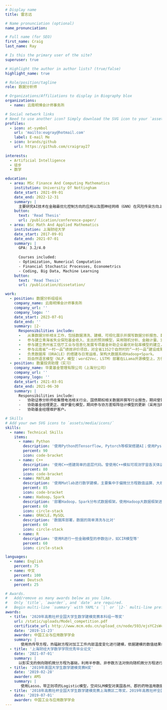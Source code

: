 ```yaml
---
# Display name
title: 雷志远

# Name pronunciation (optional)
name_pronunciation:

# Full name (for SEO)
first_name: Craig
last_name: Ray

# Is this the primary user of the site?
superuser: true

# Highlight the author in author lists? (true/false)
highlight_name: true

# Role/position/tagline
role: 数据分析师

# Organizations/Affiliations to display in Biography blox
organizations:
  - name: 云南明博会计师事务所

# Social network links
# Need to use another icon? Simply download the SVG icon to your `assets/media/icons/` folder.
profiles:
  - icon: at-symbol
    url: 'mailto:eugray@hotmail.com'
    label: E-mail Me
  - icon: brands/github
    url: https://github.com/craigray27
    
interests:
  - Artificial Intelligence
  - 徒步
  - 数学

education:
  - area: MSc Finance And Computing Mathematics
    institution: University Of Nottingham
    date_start: 2021-09-01
    date_end: 2022-12-31
    summary: |
      主要研究AI技术在金融最优化控制方向的应用以及图神经网络（GNN）在风险传染方向上的应用。在期间，在导师Reuben O'dea的指导下共同完成了图网络在银行金融拆借风险间的网络传染模型。
    button:
      text: 'Read Thesis'
      url: /publication/conference-paper/
  - area: BSc Math And Applied Mathematics
    institution: 上海财经大学
    date_start: 2017-09-01
    date_end: 2021-07-01
    summary: |
      GPA: 3.2/4.0
    
      Courses included:
      - Optimization, Numerical Computation
      - Financial Stochastic Processes, Econometrics
      - Coding, Big Data, Machine Learning
    button:
      text: 'Read Thesis'
      url: /publication/dissetation/

work:
  - position: 数据分析组组长
    company_name: 云南明博会计师事务所
    company_url: ''
    company_logo: ''
    date_start: 2023-07-01
    date_end: ''
    summary: |2-
      Responsibilities include:
      -   从事数据分析相关工作，包括数据清洗、建模、可视化展示并撰写数据分析报告、数据入库等。
      -   参与建立青海省失业保险基金收入、支出的预测模型，采用随机分析、金融计量、宏观经济模型等手段预测2024年到2027年青海省人口、GDP、城镇失业率、城镇就业人口、失业保险基金参保人数、缴纳金额、失业保险金发放金额、失业补助金、医疗补助金等参数，最后达到科学规划预算的目的。数据量：1100万上下。
      -   参与建立贵州省工信厅工业与信息化发展专项基金补助企业最优补贴率模型的建立，采用带正则项的PSM-DID模型；DEA-SVC模型；Game Theory-Optimization模型，对不同的行业的不同规模项目的最优补助金额（最优补贴率）进行建模，方便未来的资金规划。
      -   参与云南省“一村一品”绩效评价项目，对全省1352个自然村的“一村一品”建设成果进行评价分析，依据行业的不同，使用AHP-Topsis-Reflection方法对目标的特征向量进行赋权评价，再依据评价的数值结果使用Dagum-Gini进行差异分析。最后，使用空间SLM模型分析全云南省的“一村一品”产业分布结构与空间集聚效应。
      -   负责数据库（ORACLE）的搭建与日常运维，架构大数据系统Hadoop+Spark。
      -   将自然语言模型（NLP，模型：word2Vec，LSTM）部署在LLama开源模型上，方便进行一些日常的办公操作、数据匹配。
  - position: 数量投资助理（实习）
    company_name: 华夏基金管理有限公司（上海分公司）
    company_url: ''
    company_logo: ''
    date_start: 2021-03-01
    date_end: 2021-06-30
    summary: |
      Responsibilities include:
      -   协助证券分析师收集锂电池相关行业、国债期权相关数据并撰写行业报告，期间曾独立完成绿色国债期权市场的调研报告。
      -   协助基金经理更正、维护量化模型，期间参与协方差矩阵估计模型的更新（采用当时新的贝叶斯估计方法）。
      -   协助基金经理维护客户。

# Skills
# Add your own SVG icons to `assets/media/icons/`
skills:
  - name: Technical Skills
    items:
      - name: Python
        description: '使用Python的Tensorflow, Pytorch等框架搭建AI；使用Pyspark进行大数据运算；利用Python爬虫进行数据爬取；使用Python进行数据清洗、数据比对、数学建模等。'
        percent: 90
        icon: code-bracket
      - name: C++
        description: '使用C++搭建简单的底层代码。曾使用C++模拟可观测宇宙各天体运行轨迹数据（基于万有引力定律导出的常微分方程，不考虑极端天体）。'
        percent: 80
        icon: code-bracket
      - name: MATLAB
        description: '使用Matlab进行数学建模，主要集中于偏微分方程数值运算、大规模稀疏矩阵相关求解'
        percent: 85
        icon: code-bracket
      - name: Hadoop，Spark
        description: '部署Hadoop，Spark分布式数据框架。使用Hadoop大数据框架进行存储，辅以Spark框架进行流运算并使用Pyspark进行机器学习。'
        percent: 60
        icon: circle-stack
      - name: ORACLE，MySQL
        description: '数据库部署，数据的简单清洗与比对'
        percent: 60
        icon: circle-stack
      - name: R
        description: '使用R进行一些金融模型的参数估计，如CIR模型等'
        percent: 60
        icon: circle-stack

languages:
  - name: English
    percent: 75
  - name: 中文
    percent: 100
  - name: Deutsch
    percent: 25

# Awards.
#   Add/remove as many awards below as you like.
#   Only `title`, `awarder`, and `date` are required.
#   Begin multi-line `summary` with YAML's `|` or `|2-` multi-line prefix and indent 2 spaces below.
awards:
  - title: '2020年高教社杯全国大学生数学建模竞赛本科组一等奖'
    url: /static/uploads/Model_competition.pdf
    certificate_url: http://www.mcm.edu.cn/upload_cn/node/593/ejsYC2sWca14e3b34ac748d4862444af0c44d1fd.pdf
    date: '2019-11-23'
    awarder: 中国工业与应用数学学会
    summary: |
       使用热传导方程，热辐射方程对加工工件内部温度变化进行建模，依据建模的数值结果绘出温度曲线，由于工件的特性，对工件在升温室、冷却室的最优时间长度进行求解，并由此来决定最优的传送带运行速度，实现数字化管控。
  - title: '上海财经大学数学学院优秀毕业论文'
    date: '2021-07-01'
    summary: |
      以彭实戈的倒向随机微分方程为基础，利用半参数、非参数方法对倒向随机微分方程进行非参数参数估计，并研究了它在蝶式期权上的数值实验效果。并研究了其在上证50指数期权价格预估上的应用。
  - title: '2019年美国大学生数学建模竞赛H奖'
    date: '2019-02-28'
    awarder: AMS
    summary: |
       使用Lasso，带正则项的Logistic模型，空间SLM模型对美国各州、郡的药物滥用数据进行建模，并分析影响药物滥用情况的特征，以及药物滥用情况在空间上的传播情况。数据量大致在70万上下。
  - title: '2018年高教社杯全国大学生数学建模竞赛上海赛区二等奖，2019年高教社杯全国大学生数学建模竞赛上海赛区三等奖'
    date: '2019-07-01'
    awarder: 中国工业与应用数学学会
---
```



